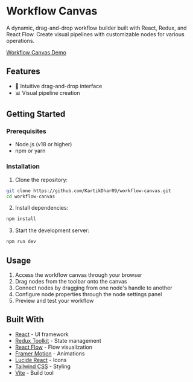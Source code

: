 # Workflow Canvas

A dynamic, drag-and-drop workflow builder built with React, Redux, and React Flow. Create visual pipelines with customizable nodes for various operations.

[Workflow Canvas Demo](https://workflow-canvas.vercel.app/)

## Features

- 🎨 Intuitive drag-and-drop interface
- 📊 Visual pipeline creation
  
## Getting Started

### Prerequisites

- Node.js (v18 or higher)
- npm or yarn

### Installation

1. Clone the repository:
```bash
git clone https://github.com/KartikDhar09/workflow-canvas.git
cd workflow-canvas
```

2. Install dependencies:
```bash
npm install
```

3. Start the development server:
```bash
npm run dev
```

## Usage

1. Access the workflow canvas through your browser
2. Drag nodes from the toolbar onto the canvas
3. Connect nodes by dragging from one node's handle to another
4. Configure node properties through the node settings panel
5. Preview and test your workflow

## Built With

- [React](https://react.dev/) - UI framework
- [Redux Toolkit](https://redux-toolkit.js.org/) - State management
- [React Flow](https://reactflow.dev/) - Flow visualization
- [Framer Motion](https://www.npmjs.com/package/framer-motion) - Animations
- [Lucide React](https://lucide.dev/) - Icons
- [Tailwind CSS](https://tailwindcss.com/) - Styling
- [Vite](https://vitejs.dev/) - Build tool


